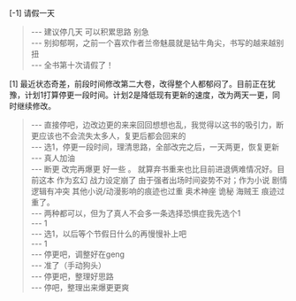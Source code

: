 
[-1] 请假一天
>--- 建议停几天 可以积累思路 别急<br>
>--- 别抑郁啊，之前一个喜欢作者兰帝魅晨就是钻牛角尖，书写的越来越别扭<br>
>--- 全书第十次请假了！<br>

[1] 最近状态奇差，前段时间修改第二大卷，改得整个人都郁闷了。目前正在犹豫，计划1打算停更一段时间。计划2是降低现有更新的速度，改为两天一更，同时继续修改。
>--- 直接停吧，边改边更的来来回回想想也乱，我觉得以这书的吸引力，断更应该也不会流失太多人，复更后都会回来的<br>
>--- 选1，停更一段时间，理清思路，全部改完之后，一天两更，恢复更新<br>
>--- 真人加油<br>
>--- 断更 改完再爆更 好一些 。 就算弃书重来也比目前进退俩难情况好。目前这本 作为玄幻 战力设定崩了 由于强者出场时间姿势不对；作为小说 剧情逻辑有冲突 其他小说/动漫影响的痕迹也过重 奥术神座 诡秘 海贼王 痕迹过重了。<br>
>--- 两种都可以，但为了真人不会多一条选择恐惧症我先选个1<br>
>--- 1<br>
>--- 选1，以后等个节假日什么的再慢慢补上吧<br>
>--- 1<br>
>--- 停更吧，调整好在geng<br>
>--- 准了（手动狗头）<br>
>--- 停更吧，整理好思路<br>
>--- 停吧，整理出来爆更更爽<br>
